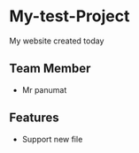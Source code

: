 # My-test-Project

My website created today

## Team Member
- Mr panumat

## Features

- Support new file
